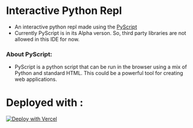 # Interactive Python Repl
- An interactive python repl made using the [PyScript](https://pyscript.net/)
- Currently PyScript is in its Alpha verson. So, third party libraries are not allowed in this IDE for now.
### About PyScript:
- PyScript is a python script that can be run in the browser using a mix of Python and standard HTML. This could be a powerful tool for creating web applications.

# Deployed with :
[![Deploy with Vercel](https://vercel.com/button)](https://pyscript-repl.vercel.app/)
